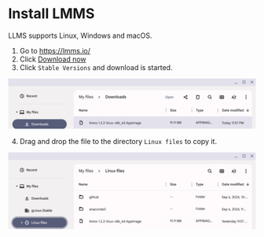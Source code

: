 

# Install LMMS
LLMS supports Linux, Windows and macOS. 

1. Go to https://lmms.io/
2. Click [Download now](https://lmms.io/download#linux)
3. Click `Stable Versions` and download is started.

<img src="../../images/lmms_downloaded_file.png">

4. Drag and drop the file to the directory `Linux files` to copy it.

<img src="../../images/lmms_copy_to_directory_linux_files.png">
